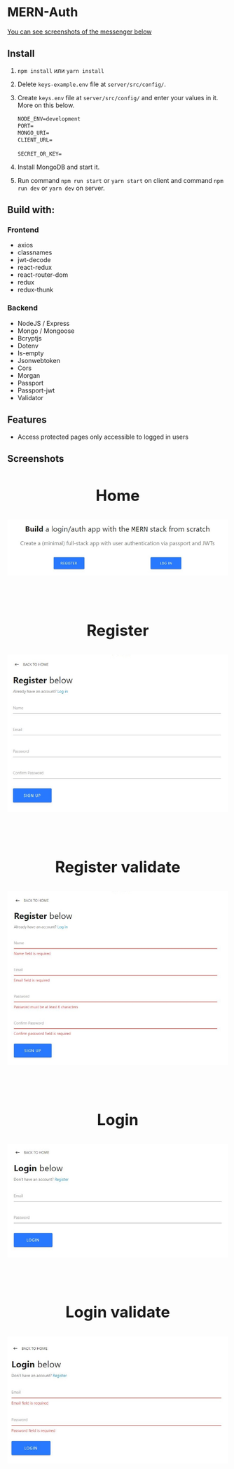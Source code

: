 # MERN-Auth

[You can see screenshots of the messenger below](#screenshots)

## Install

1. `npm install` или `yarn install`
2. Delete `keys-example.env` file at `server/src/config/`.
3. Create `keys.env` file at `server/src/config/` and enter your values in it. More on this below.

   ```
   NODE_ENV=development
   PORT=
   MONGO_URI=
   CLIENT_URL=

   SECRET_OR_KEY=

   ```

4. Install MongoDB and start it.

5. Run command `npm run start` or `yarn start` on client and command `npm run dev` or `yarn dev` on server.

## Build with:

### Frontend

- axios
- classnames
- jwt-decode
- react-redux
- react-router-dom
- redux
- redux-thunk

### Backend

- NodeJS / Express
- Mongo / Mongoose
- Bcryptjs
- Dotenv
- Is-empty
- Jsonwebtoken
- Cors
- Morgan
- Passport
- Passport-jwt
- Validator

## Features

- Access protected pages only accessible to logged in users

## <a name="screenshots">Screenshots</a>

<div align="center">
  <h3 style="margin-top: 50px; font-size: 35px">Home</h3>
  <img src="screenshots/home.JPG" />

  <h3 style="margin-top: 100px; font-size: 35px"">Register</h3>
  <img src="screenshots/register.JPG" />

  <h3 style="margin-top: 100px; font-size: 35px"">Register validate</h3>
  <img src="screenshots/register-validate.JPG" />

  <h3 style="margin-top: 100px; font-size: 35px"">Login</h3>
  <img src="screenshots/login.JPG" />

  <h3 style="margin-top: 100px; font-size: 35px"">Login validate</h3>
  <img src="screenshots/login-validate.JPG" />
</div>

